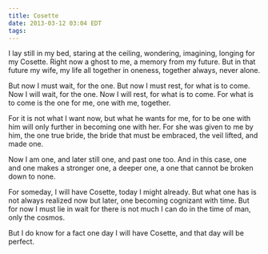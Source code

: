 ```yaml
---
title: Cosette
date: 2013-03-12 03:04 EDT
tags:
---
```


I lay still in my bed, staring at the ceiling, wondering, imagining, longing for my Cosette. Right now a ghost to me, a memory from my future. But in that future my wife, my life all together in oneness, together always, never alone.

But now I must wait, for the one.
But now I must rest, for what is to come.
Now I will wait, for the one.
Now I will rest, for what is to come.
For what is to come is the one for me, one with me, together.

For it is not what I want now, but what he wants for me, for to be one with him will only further in becoming one with her. For she was given to me by him, the one true bride, the bride that must be embraced, the veil lifted, and made one.

Now I am one, and later still one, and past one too. And in this case, one and one makes a stronger one, a deeper one, a one that cannot be broken down to none.

For someday, I will have Cosette, today I might already. But what one has is not always realized now but later, one becoming cognizant with time. But for now I must lie in wait for there is not much I can do in the time of man, only the cosmos.

But I do know for a fact one day I will have Cosette, and that day will be perfect.